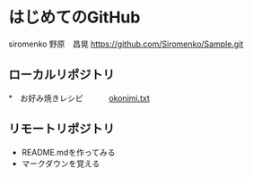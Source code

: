 # はじめてのGitHub
siromenko 野原　昌晃
https://github.com/Siromenko/Sample.git

## ローカルリポジトリ
*　お好み焼きレシピ
　　　[okonimi.txt](okonomi.txt)

## リモートリポジトリ
* README.mdを作ってみる
* マークダウンを覚える  
